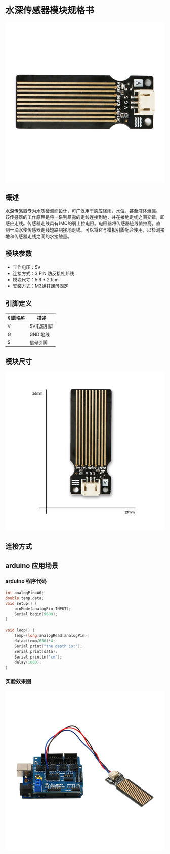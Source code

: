 # 水深传感器模块规格书

![110](水位检测传感器模块图片\110.jpg)

## 概述

水深传感器专为水质检测而设计，可广泛用于感应降雨，水位，甚至液体泄漏。
该传感器的工作原理是将一系列暴露的走线连接到地，并在接地走线之间交错，即感应走线。传感器走线具有1MΩ的弱上拉电阻。电阻器将传感器迹线值拉高，直到一滴水使传感器走线短路到接地走线。可以将它与模拟引脚配合使用，以检测接地和传感器走线之间的水接触量。

## 模块参数

* 工作电压：5V
* 连接方式：3 PIN 防反接杜邦线
* 模块尺寸：5.6 * 2.1cm
* 安装方式：M3螺钉螺母固定

## 引脚定义

| 引脚名称| 描述 |
|---- |----|
| V | 5V电源引脚 |
| G | GND 地线 |
| S | 信号引脚 |

## 模块尺寸

![05](水位检测传感器模块图片\05.jpg)

## 连接方式


##  arduino 应用场景

### arduino 程序代码

```c++
int analogPin=A0;
double temp,data;
void setup() {
    pinMode(analogPin,INPUT);
    Serial.begin(9600);
}

void loop() {   
    temp=(long)analogRead(analogPin);
    data=(temp/650)*4;
    Serial.print("the depth is:");
    Serial.print(data);
    Serial.println("cm");
    delay(1000);
}
```

### 实验效果图

![03](水位检测传感器模块图片\03.jpg)